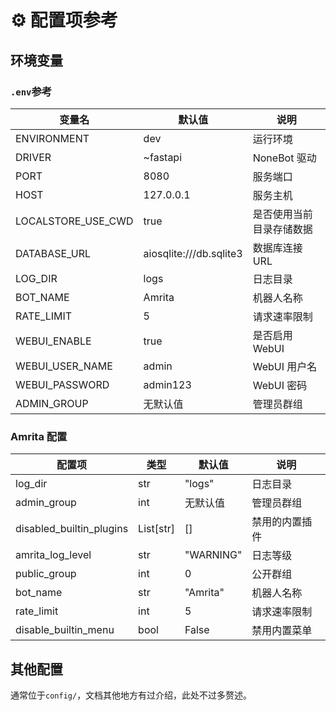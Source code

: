 # ⚙️ 配置项参考

## 环境变量

### `.env`参考

| 变量名             | 默认值                  | 说明                     |
| ------------------ | ----------------------- | ------------------------ |
| ENVIRONMENT        | dev                     | 运行环境                 |
| DRIVER             | ~fastapi                | NoneBot 驱动             |
| PORT               | 8080                    | 服务端口                 |
| HOST               | 127.0.0.1               | 服务主机                 |
| LOCALSTORE_USE_CWD | true                    | 是否使用当前目录存储数据 |
| DATABASE_URL       | aiosqlite:///db.sqlite3 | 数据库连接 URL           |
| LOG_DIR            | logs                    | 日志目录                 |
| BOT_NAME           | Amrita                  | 机器人名称               |
| RATE_LIMIT         | 5                       | 请求速率限制             |
| WEBUI_ENABLE       | true                    | 是否启用 WebUI           |
| WEBUI_USER_NAME    | admin                   | WebUI 用户名             |
| WEBUI_PASSWORD     | admin123                | WebUI 密码               |
| ADMIN_GROUP        | 无默认值                | 管理员群组         |

### Amrita 配置

| 配置项                   | 类型      | 默认值    | 说明           |
| ------------------------ | --------- | --------- | -------------- |
| log_dir                  | str       | "logs"    | 日志目录       |
| admin_group              | int       | 无默认值  | 管理员群组     |
| disabled_builtin_plugins | List[str] | []        | 禁用的内置插件 |
| amrita_log_level         | str       | "WARNING" | 日志等级       |
| public_group             | int       | 0         | 公开群组       |
| bot_name                 | str       | "Amrita"  | 机器人名称     |
| rate_limit               | int       | 5         | 请求速率限制   |
| disable_builtin_menu     | bool      | False     | 禁用内置菜单   |

## 其他配置

通常位于`config/`，文档其他地方有过介绍，此处不过多赘述。
